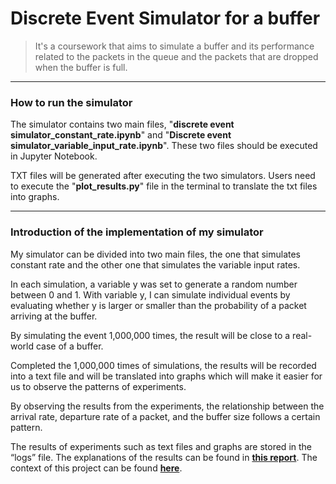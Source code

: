 Discrete Event Simulator for a buffer
=============
> It's a coursework that aims to simulate a buffer and its performance related to the packets in the queue and the packets that are dropped when the buffer is full.

----------
### How to run the simulator
The simulator contains two main files, "**discrete event simulator_constant_rate.ipynb**" and "**Discrete event simulator_variable_input_rate.ipynb**".
These two files should be executed in Jupyter Notebook.

TXT files will be generated after executing the two simulators. Users need to execute the "**plot_results.py**" file in the terminal to translate the txt files into graphs.

----------
### Introduction of the implementation of my simulator
My simulator can be divided into two main files, the one that simulates constant rate and the other one that simulates the variable input rates. 

In each simulation, a variable y was set to generate a random number between 0 and 1. With variable y, I can simulate individual events by evaluating whether y is larger or smaller than the probability of a packet arriving at the buffer.

By simulating the event 1,000,000 times, the result will be close to a real-world case of a buffer. 

Completed the 1,000,000 times of simulations, the results will be recorded into a text file and will be translated into graphs which will make it easier for us to observe the patterns of experiments.

By observing the results from the experiments, the relationship between the arrival rate, departure rate of a packet, and the buffer size follows a certain pattern. 

The results of experiments such as text files and graphs are stored in the “logs” file. The explanations of the results can be found in **[this report](https://drive.google.com/file/d/1x5jnUg3pf4zwbvlNmS39Cj2HsDAb607d/view?usp=sharing)**. 
The context of this project can be found **[here](https://drive.google.com/file/d/1QWXSbpenz0Xe0Qau0QvVnE13LAc6Sj6m/view?usp=share_link)**.




